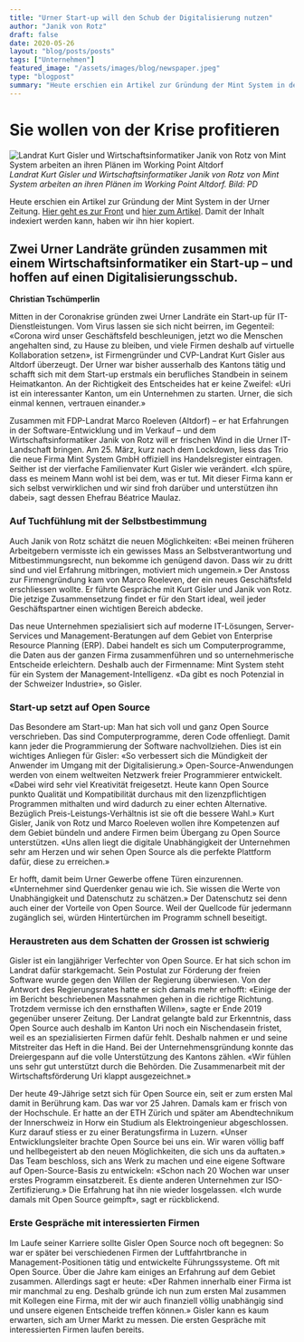```yaml
---
title: "Urner Start-up will den Schub der Digitalisierung nutzen"
author: "Janik von Rotz"
draft: false
date: 2020-05-26
layout: "blog/posts/posts"
tags: ["Unternehmen"]
featured_image: "/assets/images/blog/newspaper.jpeg"
type: "blogpost"
summary: "Heute erschien ein Artikel zur Gründung der Mint System in der Urner Zeitung. Hier gehts es zur Front [1] und hier zum Artikel [2] . Damit der Inhalt indexiert werden kann, haben wir ihn hierin kopier..."
---
```


# Sie wollen von der Krise profitieren

![Landrat Kurt Gisler und Wirtschaftsinformatiker Janik von Rotz von Mint System arbeiten an ihren Plänen im Working Point Altdorf](/assets/images/blog/urner-zeitung-artikel.jpg)
*Landrat Kurt Gisler und Wirtschaftsinformatiker Janik von Rotz von Mint System arbeiten an ihren Plänen im Working Point Altdorf. Bild: PD*


Heute erschien ein Artikel zur Gründung der Mint System in der Urner Zeitung. [Hier geht es zur Front](#) und [hier zum Artikel](#). Damit der Inhalt indexiert werden kann, haben wir ihn hier kopiert.

## Zwei Urner Landräte gründen zusammen mit einem Wirtschaftsinformatiker ein Start-up – und hoffen auf einen Digitalisierungsschub.

**Christian Tschümperlin**

Mitten in der Coronakrise gründen zwei Urner Landräte ein Start-up für IT-Dienstleistungen. Vom Virus lassen sie sich nicht beirren, im Gegenteil: «Corona wird unser Geschäftsfeld beschleunigen, jetzt wo die Menschen angehalten sind, zu Hause zu bleiben, und viele Firmen deshalb auf virtuelle Kollaboration setzen», ist Firmengründer und CVP-Landrat Kurt Gisler aus Altdorf überzeugt. Der Urner war bisher ausserhalb des Kantons tätig und schafft sich mit dem Start-up erstmals ein berufliches Standbein in seinem Heimatkanton. An der Richtigkeit des Entscheides hat er keine Zweifel: «Uri ist ein interessanter Kanton, um ein Unternehmen zu starten. Urner, die sich einmal kennen, vertrauen einander.»

Zusammen mit FDP-Landrat Marco Roeleven (Altdorf) – er hat Erfahrungen in der Software-Entwicklung und im Verkauf – und dem Wirtschaftsinformatiker Janik von Rotz will er frischen Wind in die Urner IT-Landschaft bringen. Am 25. März, kurz nach dem Lockdown, liess das Trio die neue Firma Mint System GmbH offiziell ins Handelsregister eintragen. Seither ist der vierfache Familienvater Kurt Gisler wie verändert. «Ich spüre, dass es meinem Mann wohl ist bei dem, was er tut. Mit dieser Firma kann er sich selbst verwirklichen und wir sind froh darüber und unterstützen ihn dabei», sagt dessen Ehefrau Béatrice Maulaz.

### Auf Tuchfühlung mit der Selbstbestimmung

Auch Janik von Rotz schätzt die neuen Möglichkeiten: «Bei meinen früheren Arbeitgebern vermisste ich ein gewisses Mass an Selbstverantwortung und Mitbestimmungsrecht, nun bekomme ich genügend davon. Dass wir zu dritt sind und viel Erfahrung mitbringen, motiviert mich ungemein.» Der Anstoss zur Firmengründung kam von Marco Roeleven, der ein neues Geschäftsfeld erschliessen wollte. Er führte Gespräche mit Kurt Gisler und Janik von Rotz. Die jetzige Zusammensetzung findet er für den Start ideal, weil jeder Geschäftspartner einen wichtigen Bereich abdecke.

Das neue Unternehmen spezialisiert sich auf moderne IT-Lösungen, Server-Services und Management-Beratungen auf dem Gebiet von Enterprise Resource Planning (ERP). Dabei handelt es sich um Computerprogramme, die Daten aus der ganzen Firma zusammenführen und so unternehmerische Entscheide erleichtern. Deshalb auch der Firmenname: Mint System steht für ein System der Management-Intelligenz. «Da gibt es noch Potenzial in der Schweizer Industrie», so Gisler.

### Start-up setzt auf Open Source

Das Besondere am Start-up: Man hat sich voll und ganz Open Source verschrieben. Das sind Computerprogramme, deren Code offenliegt. Damit kann jeder die Programmierung der Software nachvollziehen. Dies ist ein wichtiges Anliegen für Gisler: «So verbessert sich die Mündigkeit der Anwender im Umgang mit der Digitalisierung.» Open-Source-Anwendungen werden von einem weltweiten Netzwerk freier Programmierer entwickelt. «Dabei wird sehr viel Kreativität freigesetzt. Heute kann Open Source punkto Qualität und Kompatibilität durchaus mit den lizenzpflichtigen Programmen mithalten und wird dadurch zu einer echten Alternative. Bezüglich Preis-Leistungs-Verhältnis ist sie oft die bessere Wahl.» Kurt Gisler, Janik von Rotz und Marco Roeleven wollen ihre Kompetenzen auf dem Gebiet bündeln und andere Firmen beim Übergang zu Open Source unterstützen. «Uns allen liegt die digitale Unabhängigkeit der Unternehmen sehr am Herzen und wir sehen Open Source als die perfekte Plattform dafür, diese zu erreichen.»

Er hofft, damit beim Urner Gewerbe offene Türen einzurennen. «Unternehmer sind Querdenker genau wie ich. Sie wissen die Werte von Unabhängigkeit und Datenschutz zu schätzen.» Der Datenschutz sei denn auch einer der Vorteile von Open Source. Weil der Quellcode für jedermann zugänglich sei, würden Hintertürchen im Programm schnell beseitigt.

### Heraustreten aus dem Schatten der Grossen ist schwierig

Gisler ist ein langjähriger Verfechter von Open Source. Er hat sich schon im Landrat dafür starkgemacht. Sein Postulat zur Förderung der freien Software wurde gegen den Willen der Regierung überwiesen. Von der Antwort des Regierungsrates hatte er sich damals mehr erhofft: «Einige der im Bericht beschriebenen Massnahmen gehen in die richtige Richtung. Trotzdem vermisse ich den ernsthaften Willen», sagte er Ende 2019 gegenüber unserer Zeitung. Der Landrat gelangte bald zur Erkenntnis, dass Open Source auch deshalb im Kanton Uri noch ein Nischendasein fristet, weil es an spezialisierten Firmen dafür fehlt. Deshalb nahmen er und seine Mitstreiter das Heft in die Hand. Bei der Unternehmensgründung konnte das Dreiergespann auf die volle Unterstützung des Kantons zählen. «Wir fühlen uns sehr gut unterstützt durch die Behörden. Die Zusammenarbeit mit der Wirtschaftsförderung Uri klappt ausgezeichnet.»

Der heute 49-Jährige setzt sich für Open Source ein, seit er zum ersten Mal damit in Berührung kam. Das war vor 25 Jahren. Damals kam er frisch von der Hochschule. Er hatte an der ETH Zürich und später am Abendtechnikum der Innerschweiz in Horw ein Studium als Elektroingenieur abgeschlossen. Kurz darauf stiess er zu einer Beratungsfirma in Luzern. «Unser Entwicklungsleiter brachte Open Source bei uns ein. Wir waren völlig baff und hellbegeistert ab den neuen Möglichkeiten, die sich uns da auftaten.» Das Team beschloss, sich ans Werk zu machen und eine eigene Software auf Open-Source-Basis zu entwickeln: «Schon nach 20 Wochen war unser erstes Programm einsatzbereit. Es diente anderen Unternehmen zur ISO-Zertifizierung.» Die Erfahrung hat ihn nie wieder losgelassen. «Ich wurde damals mit Open Source geimpft», sagt er rückblickend.

### Erste Gespräche mit interessierten Firmen

Im Laufe seiner Karriere sollte Gisler Open Source noch oft begegnen: So war er später bei verschiedenen Firmen der Luftfahrtbranche in Management-Positionen tätig und entwickelte Führungssysteme. Oft mit Open Source. Über die Jahre kam einiges an Erfahrung auf dem Gebiet zusammen. Allerdings sagt er heute: «Der Rahmen innerhalb einer Firma ist mir manchmal zu eng. Deshalb gründe ich nun zum ersten Mal zusammen mit Kollegen eine Firma, mit der wir auch finanziell völlig unabhängig sind und unsere eigenen Entscheide treffen können.» Gisler kann es kaum erwarten, sich am Urner Markt zu messen. Die ersten Gespräche mit interessierten Firmen laufen bereits.

